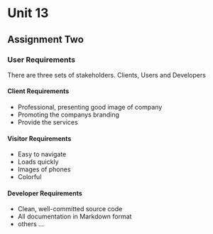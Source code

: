 # Unit 13

## Assignment Two

### User Requirements
There are three sets of stakeholders. Clients, Users and Developers

#### Client Requirements
- Professional, presenting good image of company  
- Promoting the companys branding
- Provide the services

#### Visitor Requirements
- Easy to navigate
- Loads quickly
- Images of phones
- Colorful

#### Developer Requirements

- Clean, well-committed source code
- All documentation in Markdown format
- others ...

